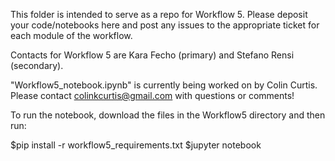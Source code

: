 This folder is intended to serve as a repo for Workflow 5. Please deposit your code/notebooks here and post any issues to the appropriate ticket for each module of the workflow.

Contacts for Workflow 5 are Kara Fecho (primary) and Stefano Rensi (secondary).

"Workflow5_notebook.ipynb" is currently being worked on by Colin Curtis. Please contact colinkcurtis@gmail.com with questions or comments!

To run the notebook, download the files in the Workflow5 directory and then run:

$pip install -r workflow5_requirements.txt
$jupyter notebook


